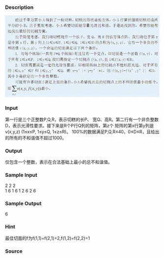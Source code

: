
### Description
![](/JudgeOnline/upload/201304/1(6).jpg)
### Input
第一行是三个正整数P,Q,R，表示切糕的长P、 宽Q、高R。第二行有一个非负整数D，表示光滑性要求。接下来是R个P行Q列的矩阵，第z个 矩阵的第x行第y列是v(x,y,z) (1≤x≤P, 1≤y≤Q, 1≤z≤R)。 
100%的数据满足P,Q,R≤40，0≤D≤R，且给出的所有的不和谐值不超过1000。
### Output
仅包含一个整数，表示在合法基础上最小的总不和谐值。
### Sample Input
2  2 2                          
1 
6  1
6  1
2  6
2  6

### Sample Output
6
### Hint
最佳切面的f为f(1,1)=f(2,1)=2,f(1,2)=f(2,2)=1
### Source
